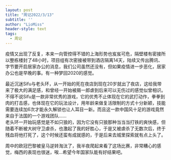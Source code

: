 ```yaml
---
layout: post
title: "周记2022/3/13"
subtitle: ''
author: "LioMiss"
header-style: text
tags:
  - 周记
---
```


疫情又出现了反复，本来一向管控得不错的上海形势也岌岌可危，隔壁楼有密接所以整栋楼封了48小时，项目组有次密接被带到酒店隔离14天，陆续又传出腾讯、字节要开启居家办公的消息，我们公司虽然还没有，但如果疫情进一步恶化，居家办公也是早晚的事。有一种梦回2020的感觉。  

最近沉迷Sifu与老头环，从一开始的死在夜店到现在20岁就出了夜店，这给我带来了极大的满足感，和曾经一开始被屑一郎虐到后来可以无伤过的感觉似曾相识。不得不说Sifu是一款非常优秀的游戏，它的优秀不止体现在它的武打动作，拳拳到肉的打击感，也体现在它的玩法设计，用年龄来做复活限制的方式十分新颖，技能需要连续加6次才能永久解锁也让人耳目一新。而且这一款中国风十足的游戏竟然来自于法国的一个游戏团队......  
老头环一开始玩感觉是不如只狼的，因为它没有只狼那种当当当打铁的爽快感，但随着不断被大树守卫虐杀，也激起了我的好胜心，于是又被虐杀了无数次后，终于残血将他打死了，这个时候还蛮有成就感的，于是后来去城里探索就有点上头了。  

周中的欧冠巴黎被皇马逆转淘汰了，我半夜爬起来看了这场比赛，非常糟心的感觉，梅西的表现也很迷，唉...希望今年国家队能有好结果吧。
